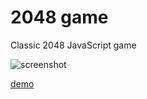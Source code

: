 # 2048 game

Classic 2048 JavaScript game

![screenshot](http://metaltendency.com/2048/screenshot.png "2048")

[demo](http://metaltendency.com/2048/)

